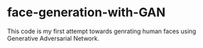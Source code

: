 # face-generation-with-GAN
This code is my first attempt towards genrating human faces using Generative Adversarial Network.
